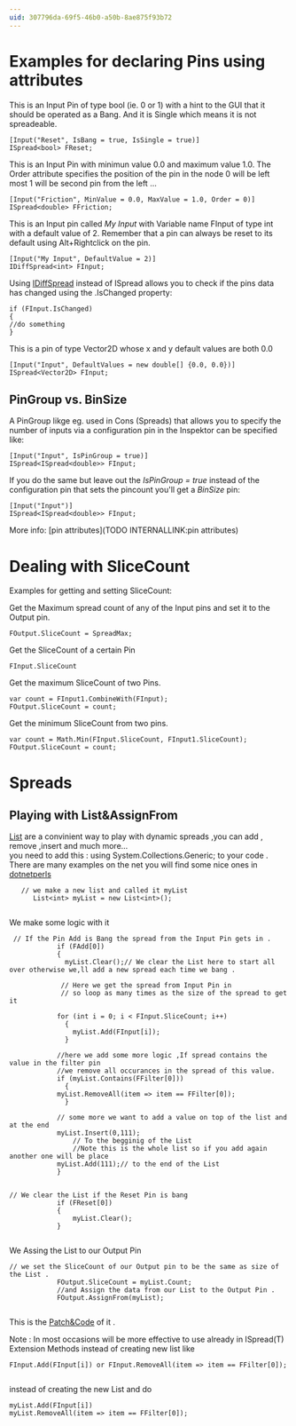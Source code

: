 ```yaml
---
uid: 307796da-69f5-46b0-a50b-8ae875f93b72
---
```


# Examples for declaring Pins using attributes
This is an Input Pin of type bool (ie. 0 or 1) with a hint to the GUI that it should be operated as a Bang. And it is Single which means it is not spreadeable.   
```  
[Input("Reset", IsBang = true, IsSingle = true)]  
ISpread<bool> FReset;  

```  
 
This is an Input Pin with minimun value 0.0 and maximum value 1.0. The Order attribute specifies the position of the pin in the node 0 will be left most 1 will be second pin from the left ...  
```  
[Input("Friction", MinValue = 0.0, MaxValue = 1.0, Order = 0)]  
ISpread<double> FFriction;  

```  

This is an Input pin called *My Input* with Variable name FInput of type int with a default value of 2. Remember that a pin can always be reset to its default using Alt+Rightclick on the pin.   

```  
[Input("My Input", DefaultValue = 2)]  
IDiffSpread<int> FInput;  

```  
Using [IDiffSpread](https://vvvv.org/pluginspecs/html/AllMembers_T_VVVV_PluginInterfaces_V2_IDiffSpread_1.htm) instead of ISpread allows you to check if the pins data has changed using the .IsChanged property:  

```  
if (FInput.IsChanged)   
{  
//do something   
}  

```  

This is a pin of type Vector2D whose x and y default values are both 0.0  
```  
[Input("Input", DefaultValues = new double[] {0.0, 0.0})]  
ISpread<Vector2D> FInput;  

```  

## PinGroup vs. BinSize
A PinGroup likge eg. used in <span class="node">Cons (Spreads)</span> that allows you to specify the number of inputs via a configuration pin in the Inspektor can be specified like:  
```  
[Input("Input", IsPinGroup = true)]  
ISpread<ISpread<double>> FInput;  

```  

If you do the same but leave out the *IsPinGroup = true* instead of the configuration pin that sets the pincount you'll get a *BinSize* pin:  
```  
[Input("Input")]  
ISpread<ISpread<double>> FInput;  

```  
 
More info: [pin attributes](TODO INTERNALLINK:pin attributes)  

# Dealing with SliceCount
Examples for getting and setting SliceCount:  

Get the Maximum spread count of any of the Input pins and set it to the Output pin.  
```  
FOutput.SliceCount = SpreadMax;  

```  
Get the SliceCount of a certain Pin   
```  
FInput.SliceCount  

```  

Get the maximum SliceCount of two Pins.  
```  
var count = FInput1.CombineWith(FInput);  
FOutput.SliceCount = count;  

```  

Get the minimum SliceCount from two pins.  
```  
var count = Math.Min(FInput.SliceCount, FInput1.SliceCount);  
FOutput.SliceCount = count;  

```  

# Spreads

## Playing with List&AssignFrom
<a href="http://msdn.microsoft.com/en-us/library/6sh2ey19.aspx" class="extURL" target="_blank">List</a> are a convinient way to play with dynamic spreads ,you can add , remove ,insert and much more...   
you need to add this : using System.Collections.Generic; to your code .  
There are many examples on the net you will find some nice ones in <a href="http://www.dotnetperls.com/list" class="extURL" target="_blank">dotnetperls</a>  

```  
   // we make a new list and called it myList 
      List<int> myList = new List<int>(); 


```  
We make some logic with it   
```  
 // If the Pin Add is Bang the spread from the Input Pin gets in .
			if (FAdd[0])
			{
			  myList.Clear();// We clear the List here to start all over otherwise we,ll add a new spread each time we bang .
				
             // Here we get the spread from Input Pin in 
			 // so loop as many times as the size of the spread to get it
				
			for (int i = 0; i < FInput.SliceCount; i++)
			  {
				myList.Add(FInput[i]);
			  }
				
			//here we add some more logic ,If spread contains the value in the filter pin 
			//we remove all occurances in the spread of this value.
			if (myList.Contains(FFilter[0]))
			  {
			myList.RemoveAll(item => item == FFilter[0]);
			  }
				
			// some more we want to add a value on top of the list and at the end 
			myList.Insert(0,111);
				// To the begginig of the List
				//Note this is the whole list so if you add again another one will be place
			myList.Add(111);// to the end of the List
			}	


```  

```  
// We clear the List if the Reset Pin is bang   
			if (FReset[0])
			{
				myList.Clear();
			}


```  
We Assing the List to our Output Pin   
```  
// we set the SliceCount of our Output pin to be the same as size of the List .  
			FOutput.SliceCount = myList.Count;
			//and Assign the data from our List to the Output Pin .
			FOutput.AssignFrom(myList); 


```  
 
This is the <a href="https://vvvv.org/contribution/code-snippetslistassignfrom" class="extURL contribution" target="_blank">Patch&Code</a> of it .   

Note : In most occasions will be more effective to use already in ISpread(T) Extension Methods instead of creating new list like    
```  
FInput.Add(FInput[i]) or FInput.RemoveAll(item => item == FFilter[0]);  


```  
instead of creating the new List and do    
```  
myList.Add(FInput[i])  
myList.RemoveAll(item => item == FFilter[0]);  

```